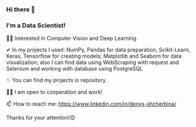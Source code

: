 ### Hi there 👋

### I'm a Data Scientist!

🐱‍🏍 Interested in Computer Vision and Deep Learning.

✔  In my projects I used: 
NumPy, Pandas for data preparation;
Scikit-Learn, Keras, Tensorflow for creating models;
Matplotlib and Seaborn for data visualization;
also I can find data using WebScraping with request and Selenium and working with database using PostgreSQL

✨ You can find my projects in repository.

🐱‍💻 I am open to cooperation and work!

📫 How to reach me: https://www.linkedin.com/in/denys-shcherbina/


Thanks for your attention!😊
